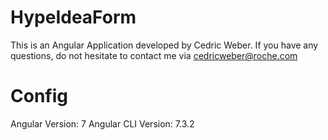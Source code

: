 # HypeIdeaForm
This is an Angular Application developed by Cedric Weber. If you have any questions, do not hesitate to contact me via cedricweber@roche.com
# Config
Angular Version: 7
Angular CLI Version: 7.3.2